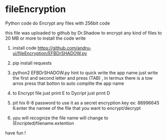 # fileEncryption
Python code do Encrypt any files with 256bit code 

this file was uploaded to github by Dr.Shadow
to encrypt any kind of files to 20 MB or more 
to install the code write
1. install code 
             https://github.com/andru-ui/fileEncryption/EFBDrSHADOW.py
2. pip install requests
3. python2 EFBDrSHADOW.py
   hint to quick write the app name just write the  first and second letter and press (TAB) , in termux there is a tow arros press that botton to auto complite the app name
4. to Encrypt file just print E to Dycript just print D
5. pit hix 6-8 password to use it as a secret encryption key 
   ex: 88996645
6.enter the namee of the file that you want to encrypt/decrypt

7. ypu will recognize the file name will change to (Encripted)filename.extention 


have fun !
